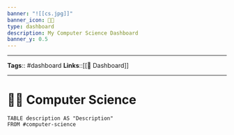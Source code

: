 ```yaml
---
banner: "![[cs.jpg]]"
banner_icon: 🧑‍💻
type: dashboard
description: My Computer Science Dashboard
banner_y: 0.5
---
```


---
**Tags**:: #dashboard
**Links**::[[📰 Dashboard]]

---

# 🧑‍💻 Computer Science

```dataview
TABLE description AS "Description"
FROM #computer-science
```
